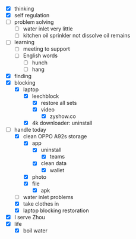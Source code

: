 - [x] thinking
- [x] self regulation
- [ ] problem solving
    - [ ] water inlet very little
    - [ ] kitchen oil sprinkler not dissolve oil remains
- [ ] learning
    - [ ] meeting to support
    - [ ] English words
        - [ ] hunch
        - [ ] hang
- [x] finding
- [x] blocking
    - [x] laptop
        - [x] leechblock
            - [x] restore all sets
            - [x] video
                - [x] zyshow.co
        - [x] 4k downloader: uninstall
- [ ] handle today
    - [x] clean OPPO A92s storage
        - [x] app
            - [x] uninstall
                - [x] teams
            - [x] clean data
                - [x] wallet
        - [x] photo
        - [x] file
            - [x] apk
    - [ ] water inlet problems
    - [x] take clothes in
    - [x] laptop blocking restoration
- [x] I serve Zhou
- [x] life
    - [x] boil water